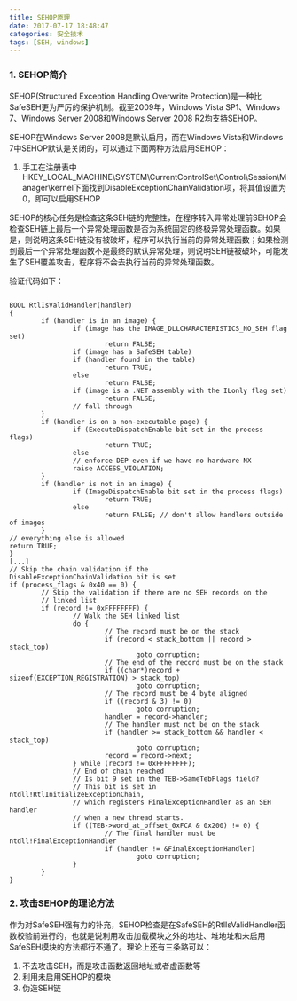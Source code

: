 ```yaml
---
title: SEHOP原理
date: 2017-07-17 18:48:47
categories: 安全技术
tags: [SEH, windows]
---
```


### 1. SEHOP简介

SEHOP(Structured Exception Handling Overwrite Protection)是一种比SafeSEH更为严厉的保护机制。截至2009年，Windows Vista SP1、Windows 7、Windows Server 2008和Windows Server 2008 R2均支持SEHOP。

SEHOP在Windows Server 2008是默认启用，而在Windows Vista和Windows 7中SEHOP默认是关闭的，可以通过下面两种方法启用SEHOP：
1. 手工在注册表中HKEY_LOCAL_MACHINE\SYSTEM\CurrentControlSet\Control\Session\Manager\kernel下面找到DisableExceptionChainValidation项，将其值设置为0，即可以启用SEHOP

SEHOP的核心任务是检查这条SEH链的完整性，在程序转入异常处理前SEHOP会检查SEH链上最后一个异常处理函数是否为系统固定的终极异常处理函数。如果是，则说明这条SEH链没有被破坏，程序可以执行当前的异常处理函数；如果检测到最后一个异常处理函数不是最终的默认异常处理，则说明SEH链被破坏，可能发生了SEH覆盖攻击，程序将不会去执行当前的异常处理函数。

验证代码如下：
<pre><code>
BOOL RtlIsValidHandler(handler)
{
        if (handler is in an image) {
                if (image has the IMAGE_DLLCHARACTERISTICS_NO_SEH flag set)
                        return FALSE;
                if (image has a SafeSEH table)
                if (handler found in the table)
                        return TRUE;
                else
                        return FALSE;
                if (image is a .NET assembly with the ILonly flag set)
                        return FALSE;
                // fall through
        }
        if (handler is on a non-executable page) {
                if (ExecuteDispatchEnable bit set in the process flags)
                        return TRUE;
                else
                // enforce DEP even if we have no hardware NX
                raise ACCESS_VIOLATION;
        }
        if (handler is not in an image) {
                if (ImageDispatchEnable bit set in the process flags)
                        return TRUE;
                else
                        return FALSE; // don't allow handlers outside of images
        }
// everything else is allowed
return TRUE;
}
[...]
// Skip the chain validation if the
DisableExceptionChainValidation bit is set
if (process_flags & 0x40 == 0) {
        // Skip the validation if there are no SEH records on the
        // linked list
        if (record != 0xFFFFFFFF) {
                // Walk the SEH linked list
                do {
                        // The record must be on the stack
                        if (record < stack_bottom || record > stack_top)
                                goto corruption;
                        // The end of the record must be on the stack
                        if ((char*)record + sizeof(EXCEPTION_REGISTRATION) > stack_top)
                                goto corruption;
                        // The record must be 4 byte aligned
                        if ((record & 3) != 0)
                                goto corruption;
                        handler = record->handler;
                        // The handler must not be on the stack
                        if (handler >= stack_bottom && handler < stack_top)
                                goto corruption;
                        record = record->next;
                } while (record != 0xFFFFFFFF);
                // End of chain reached
                // Is bit 9 set in the TEB->SameTebFlags field?
                // This bit is set in ntdll!RtlInitializeExceptionChain,
                // which registers FinalExceptionHandler as an SEH handler
                // when a new thread starts.
                if ((TEB->word_at_offset_0xFCA & 0x200) != 0) {
                        // The final handler must be ntdll!FinalExceptionHandler
                        if (handler != &FinalExceptionHandler)
                                goto corruption;
                }
        }
}
</code></pre>

### 2. 攻击SEHOP的理论方法

作为对SafeSEH强有力的补充，SEHOP检查是在SafeSEH的RtlIsValidHandler函数校验前进行的，也就是说利用攻击加载模块之外的地址、堆地址和未启用SafeSEH模块的方法都行不通了。理论上还有三条路可以：
1. 不去攻击SEH，而是攻击函数返回地址或者虚函数等
2. 利用未启用SEHOP的模块
3. 伪造SEH链
